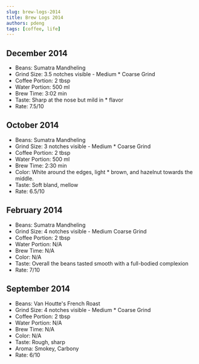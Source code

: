 ```yaml
---
slug: brew-logs-2014
title: Brew Logs 2014
authors: pdeng
tags: [coffee, life]
---
```


## December 2014

* Beans: Sumatra Mandheling
* Grind Size: 3.5 notches visible - Medium * Coarse Grind
* Coffee Portion: 2 tbsp
* Water Portion: 500 ml
* Brew Time: 3:02 min
* Taste: Sharp at the nose but mild in * flavor
* Rate: 7.5/10

## October 2014

* Beans: Sumatra Mandheling
* Grind Size: 3 notches visible - Medium * Coarse Grind
* Coffee Portion: 2 tbsp
* Water Portion: 500 ml
* Brew Time: 2:30 min
* Color: White around the edges, light * brown, and hazelnut towards the middle.
* Taste: Soft bland, mellow
* Rate: 6.5/10

## February 2014

* Beans: Sumatra Mandheling
* Grind Size: 4 notches visible - Medium Coarse Grind
* Coffee Portion: 2 tbsp
* Water Portion: N/A
* Brew Time: N/A
* Color: N/A
* Taste: Overall the beans tasted smooth with a full-bodied complexion
* Rate: 7/10

## September 2014

* Beans: Van Houtte's French Roast
* Grind Size: 4 notches visible - Medium * Coarse Grind
* Coffee Portion: 2 tbsp
* Water Portion: N/A
* Brew Time: N/A
* Color: N/A
* Taste: Rough, sharp
* Aroma: Smokey, Carbony
* Rate: 6/10
